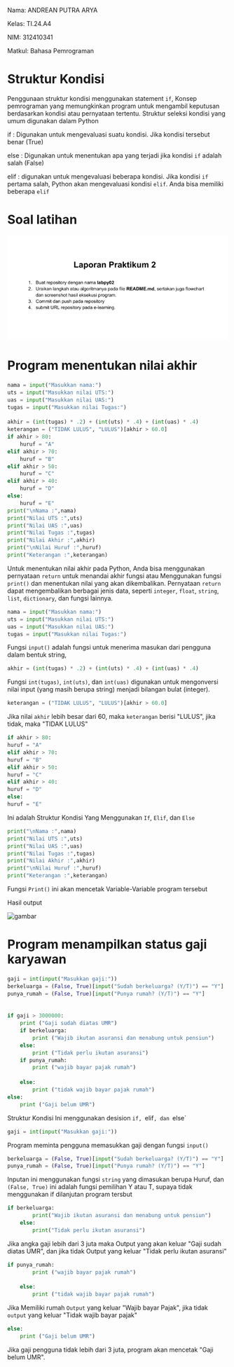 Nama: ANDREAN PUTRA ARYA

Kelas: TI.24.A4

NIM: 312410341

Matkul: Bahasa Pemrograman

# Struktur Kondisi
Penggunaan struktur kondisi menggunakan statement `if`, Konsep pemrograman yang memungkinkan program untuk mengambil keputusan berdasarkan kondisi atau pernyataan tertentu. Struktur seleksi kondisi yang umum digunakan dalam Python

if : Digunakan untuk mengevaluasi suatu kondisi. Jika kondisi tersebut benar (True)

else : Digunakan untuk menentukan apa yang terjadi jika kondisi `if` adalah salah (False)

elif : digunakan untuk mengevaluasi beberapa kondisi. Jika kondisi `if` pertama salah, Python akan mengevaluasi kondisi `elif`. Anda bisa memiliki beberapa `elif`

# Soal latihan
![gambar](https://github.com/andreanbadeh/Labpy02/blob/19b4a2a541275b622b9e9e3880e4f1d67f5d0ee8/Image/Screenshot%20From%202024-10-24%2020-34-23.png)

# Program menentukan nilai akhir
```python
nama = input("Masukkan nama:")
uts = input("Masukkan nilai UTS:")
uas = input("Masukkan nilai UAS:")
tugas = input("Masukkan nilai Tugas:")

akhir = (int(tugas) * .2) + (int(uts) * .4) + (int(uas) * .4)
keterangan = ("TIDAK LULUS", "LULUS")[akhir > 60.0]
if akhir > 80:
    huruf = "A"
elif akhir > 70:
    huruf = "B"
elif akhir > 50:
    huruf = "C"
elif akhir > 40:
    huruf = "D"
else:
    huruf = "E"
print("\nNama :",nama)
print("Nilai UTS :",uts)
print("Nilai UAS :",uas)
print("Nilai Tugas :",tugas)
print("Nilai Akhir :",akhir)
print("\nNilai Huruf :",huruf)
print("Keterangan :",keterangan)
````

Untuk menentukan nilai akhir pada Python, Anda bisa menggunakan pernyataan `return` untuk menandai akhir fungsi atau Menggunakan fungsi `print()` dan menentukan nilai yang akan dikembalikan. Pernyataan `return` dapat mengembalikan berbagai jenis data, seperti `integer`, `float`, `string`, `list`, `dictionary`, dan fungsi lainnya.

```python
nama = input("Masukkan nama:")
uts = input("Masukkan nilai UTS:")
uas = input("Masukkan nilai UAS:")
tugas = input("Masukkan nilai Tugas:")
````
Fungsi `input()` adalah fungsi untuk menerima masukan dari pengguna dalam bentuk string, 

```python
akhir = (int(tugas) * .2) + (int(uts) * .4) + (int(uas) * .4)
````
Fungsi `int(tugas)`, `int(uts)`, dan `int(uas)` digunakan untuk mengonversi nilai input (yang masih berupa string) menjadi bilangan bulat (integer).

```python
keterangan = ("TIDAK LULUS", "LULUS")[akhir > 60.0]
````
Jika nilai `akhir` lebih besar dari 60, maka `keterangan` berisi "LULUS", jika tidak, maka "TIDAK LULUS"

```Python
if akhir > 80:
huruf = "A"
elif akhir > 70:
huruf = "B"
elif akhir > 50:
huruf = "C"
elif akhir > 40:
huruf = "D"
else:
huruf = "E"
````

Ini adalah Struktur Kondisi Yang Menggunakan `If`, `Elif`, dan `Else`

```Python
print("\nNama :",nama)
print("Nilai UTS :",uts)
print("Nilai UAS :",uas)
print("Nilai Tugas :",tugas)
print("Nilai Akhir :",akhir)
print("\nNilai Huruf :",huruf)
print("Keterangan :",keterangan)
````

Fungsi `Print()` ini akan mencetak Variable-Variable program tersebut

Hasil output

![gambar](https://github.com/andreanbadeh/Labpy02/blob/53a36e5b1616da396b3f5514538346e2759889ab/Image/Screenshot%20From%202024-10-24%2021-01-58.png)

# Program menampilkan status gaji karyawan
```Python
gaji = int(input("Masukkan gaji:"))
berkeluarga = (False, True)[input("Sudah berkeluarga? (Y/T)") == "Y"]
punya_rumah = (False, True)[input("Punya rumah? (Y/T)") == "Y"]


if gaji > 3000000:
    print ("Gaji sudah diatas UMR")
    if berkeluarga:
        print ("Wajib ikutan asuransi dan menabung untuk pensiun")
    else:
        print ("Tidak perlu ikutan asuransi")
    if punya_rumah:
        print ("wajib bayar pajak rumah")

    else:
        print ("tidak wajib bayar pajak rumah")
else:
    print ("Gaji belum UMR")
````
Struktur Kondisi Ini menggunakan desision `if, `elif`, dan `else`

```Python
gaji = int(input("Masukkan gaji:"))
````
Program meminta pengguna memasukkan gaji dengan fungsi `input()`

```Python
berkeluarga = (False, True)[input("Sudah berkeluarga? (Y/T)") == "Y"]
punya_rumah = (False, True)[input("Punya rumah? (Y/T)") == "Y"]
````
Inputan ini menggunakan fungsi `string` yang dimasukan berupa Huruf, dan `(False, True)` ini adalah fungsi pemilihan Y atau T, supaya tidak menggunakan if dilanjutan program tersbut

```Python
if berkeluarga:
        print("Wajib ikutan asuransi dan menabung untuk pensiun")
    else:
        print("Tidak perlu ikutan asuransi")
````
Jika angka gaji lebih dari 3 juta maka Output yang akan keluar "Gaji sudah diatas UMR", dan jika tidak Output yang keluar "Tidak perlu ikutan asuransi"

```Python
if punya_rumah:
        print ("wajib bayar pajak rumah")

    else:
        print ("tidak wajib bayar pajak rumah")
````
Jika Memiliki rumah `Output` yang keluar "Wajib bayar Pajak", jika tidak `output` yang keluar "Tidak wajib bayar pajak"

```Python
else:
    print ("Gaji belum UMR")
````
Jika gaji pengguna tidak lebih dari 3 juta, program akan mencetak "Gaji belum UMR".
